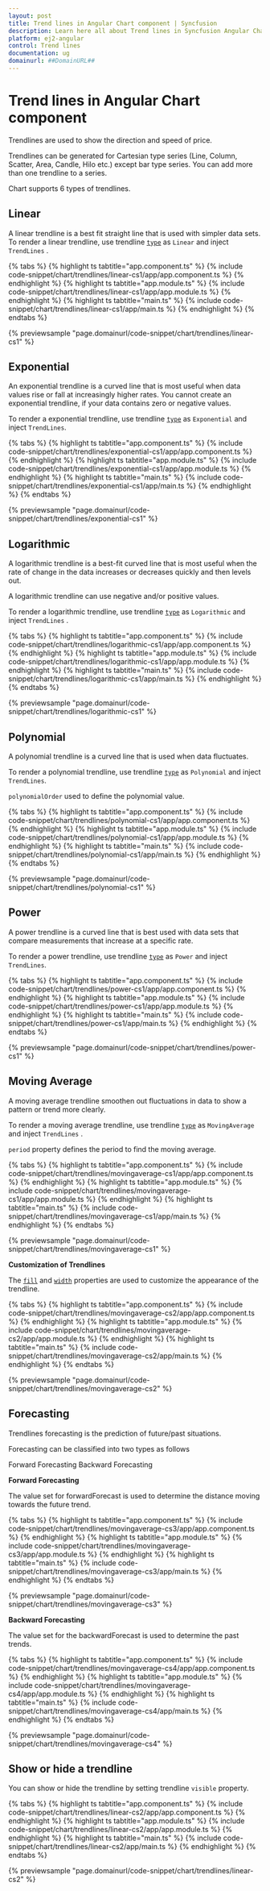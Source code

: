 ```yaml
---
layout: post
title: Trend lines in Angular Chart component | Syncfusion
description: Learn here all about Trend lines in Syncfusion Angular Chart component of Syncfusion Essential JS 2 and more.
platform: ej2-angular
control: Trend lines 
documentation: ug
domainurl: ##DomainURL##
---
```


<!-- markdownlint-disable MD036 -->

# Trend lines in Angular Chart component

Trendlines are used to show the direction and speed of price.

Trendlines can be generated for Cartesian type series (Line, Column, Scatter, Area, Candle, Hilo etc.)
except bar type series. You can add more than one trendline to a series.

Chart supports 6 types of trendlines.

## Linear

A linear trendline is a best fit straight line that is used with simpler data sets. To render a linear trendline,
use trendline [`type`](https://ej2.syncfusion.com/angular/documentation/api/chart/trendline/#type) as `Linear` and inject
`TrendLines` .

{% tabs %}
{% highlight ts tabtitle="app.component.ts" %}
{% include code-snippet/chart/trendlines/linear-cs1/app/app.component.ts %}
{% endhighlight %}
{% highlight ts tabtitle="app.module.ts" %}
{% include code-snippet/chart/trendlines/linear-cs1/app/app.module.ts %}
{% endhighlight %}
{% highlight ts tabtitle="main.ts" %}
{% include code-snippet/chart/trendlines/linear-cs1/app/main.ts %}
{% endhighlight %}
{% endtabs %}
  
{% previewsample "page.domainurl/code-snippet/chart/trendlines/linear-cs1" %}

## Exponential

An exponential trendline is a curved line that is most useful when data values rise or fall
at increasingly higher rates. You cannot create an exponential trendline, if your data contains zero or negative values.

To render a exponential trendline,
use trendline [`type`](https://ej2.syncfusion.com/angular/documentation/api/chart/trendline/#type) as `Exponential` and inject
`TrendLines`.

{% tabs %}
{% highlight ts tabtitle="app.component.ts" %}
{% include code-snippet/chart/trendlines/exponential-cs1/app/app.component.ts %}
{% endhighlight %}
{% highlight ts tabtitle="app.module.ts" %}
{% include code-snippet/chart/trendlines/exponential-cs1/app/app.module.ts %}
{% endhighlight %}
{% highlight ts tabtitle="main.ts" %}
{% include code-snippet/chart/trendlines/exponential-cs1/app/main.ts %}
{% endhighlight %}
{% endtabs %}
  
{% previewsample "page.domainurl/code-snippet/chart/trendlines/exponential-cs1" %}

## Logarithmic

A logarithmic trendline is a best-fit curved line that is most useful when the rate of change
in the data increases or decreases quickly and then levels out.

A logarithmic trendline can use negative and/or positive values.

To render a logarithmic trendline, use trendline [`type`](https://ej2.syncfusion.com/angular/documentation/api/chart/trendline/#type) as `Logarithmic` and inject
`TrendLines` .

{% tabs %}
{% highlight ts tabtitle="app.component.ts" %}
{% include code-snippet/chart/trendlines/logarithmic-cs1/app/app.component.ts %}
{% endhighlight %}
{% highlight ts tabtitle="app.module.ts" %}
{% include code-snippet/chart/trendlines/logarithmic-cs1/app/app.module.ts %}
{% endhighlight %}
{% highlight ts tabtitle="main.ts" %}
{% include code-snippet/chart/trendlines/logarithmic-cs1/app/main.ts %}
{% endhighlight %}
{% endtabs %}
  
{% previewsample "page.domainurl/code-snippet/chart/trendlines/logarithmic-cs1" %}

## Polynomial

A polynomial trendline is a curved line that is used when data fluctuates.

To render a polynomial trendline,
use trendline [`type`](https://ej2.syncfusion.com/angular/documentation/api/chart/trendline/#type) as `Polynomial` and inject
`TrendLines`.

`polynomialOrder` used to define the polynomial value.

{% tabs %}
{% highlight ts tabtitle="app.component.ts" %}
{% include code-snippet/chart/trendlines/polynomial-cs1/app/app.component.ts %}
{% endhighlight %}
{% highlight ts tabtitle="app.module.ts" %}
{% include code-snippet/chart/trendlines/polynomial-cs1/app/app.module.ts %}
{% endhighlight %}
{% highlight ts tabtitle="main.ts" %}
{% include code-snippet/chart/trendlines/polynomial-cs1/app/main.ts %}
{% endhighlight %}
{% endtabs %}
  
{% previewsample "page.domainurl/code-snippet/chart/trendlines/polynomial-cs1" %}

## Power

A power trendline is a curved line that is best used with data sets that compare measurements that increase at a specific rate.

To render a power trendline, use trendline [`type`](https://ej2.syncfusion.com/angular/documentation/api/chart/trendline/#type) as `Power` and inject
`TrendLines`.

{% tabs %}
{% highlight ts tabtitle="app.component.ts" %}
{% include code-snippet/chart/trendlines/power-cs1/app/app.component.ts %}
{% endhighlight %}
{% highlight ts tabtitle="app.module.ts" %}
{% include code-snippet/chart/trendlines/power-cs1/app/app.module.ts %}
{% endhighlight %}
{% highlight ts tabtitle="main.ts" %}
{% include code-snippet/chart/trendlines/power-cs1/app/main.ts %}
{% endhighlight %}
{% endtabs %}
  
{% previewsample "page.domainurl/code-snippet/chart/trendlines/power-cs1" %}

## Moving Average

A moving average trendline smoothen out fluctuations in data to show a pattern or trend more clearly.

To render a moving average trendline, use trendline [`type`](https://ej2.syncfusion.com/angular/documentation/api/chart/trendline/#type) as `MovingAverage` and inject
`TrendLines` .

`period` property defines the period to find the moving average.

{% tabs %}
{% highlight ts tabtitle="app.component.ts" %}
{% include code-snippet/chart/trendlines/movingaverage-cs1/app/app.component.ts %}
{% endhighlight %}
{% highlight ts tabtitle="app.module.ts" %}
{% include code-snippet/chart/trendlines/movingaverage-cs1/app/app.module.ts %}
{% endhighlight %}
{% highlight ts tabtitle="main.ts" %}
{% include code-snippet/chart/trendlines/movingaverage-cs1/app/main.ts %}
{% endhighlight %}
{% endtabs %}
  
{% previewsample "page.domainurl/code-snippet/chart/trendlines/movingaverage-cs1" %}

**Customization of Trendlines**

The [`fill`](https://ej2.syncfusion.com/angular/documentation/api/chart/trendline/#fill) and [`width`](https://ej2.syncfusion.com/angular/documentation/api/chart/trendline/#width)
properties are used to customize the appearance of the trendline.

{% tabs %}
{% highlight ts tabtitle="app.component.ts" %}
{% include code-snippet/chart/trendlines/movingaverage-cs2/app/app.component.ts %}
{% endhighlight %}
{% highlight ts tabtitle="app.module.ts" %}
{% include code-snippet/chart/trendlines/movingaverage-cs2/app/app.module.ts %}
{% endhighlight %}
{% highlight ts tabtitle="main.ts" %}
{% include code-snippet/chart/trendlines/movingaverage-cs2/app/main.ts %}
{% endhighlight %}
{% endtabs %}
  
{% previewsample "page.domainurl/code-snippet/chart/trendlines/movingaverage-cs2" %}

## Forecasting

Trendlines forecasting is the prediction of future/past situations.

Forecasting can be classified into two types as follows

Forward Forecasting
Backward Forecasting

**Forward Forecasting**

The value set for forwardForecast is used to determine the distance moving towards the future trend.

{% tabs %}
{% highlight ts tabtitle="app.component.ts" %}
{% include code-snippet/chart/trendlines/movingaverage-cs3/app/app.component.ts %}
{% endhighlight %}
{% highlight ts tabtitle="app.module.ts" %}
{% include code-snippet/chart/trendlines/movingaverage-cs3/app/app.module.ts %}
{% endhighlight %}
{% highlight ts tabtitle="main.ts" %}
{% include code-snippet/chart/trendlines/movingaverage-cs3/app/main.ts %}
{% endhighlight %}
{% endtabs %}
  
{% previewsample "page.domainurl/code-snippet/chart/trendlines/movingaverage-cs3" %}

**Backward Forecasting**

The value set for the backwardForecast is used to determine the past trends.

{% tabs %}
{% highlight ts tabtitle="app.component.ts" %}
{% include code-snippet/chart/trendlines/movingaverage-cs4/app/app.component.ts %}
{% endhighlight %}
{% highlight ts tabtitle="app.module.ts" %}
{% include code-snippet/chart/trendlines/movingaverage-cs4/app/app.module.ts %}
{% endhighlight %}
{% highlight ts tabtitle="main.ts" %}
{% include code-snippet/chart/trendlines/movingaverage-cs4/app/main.ts %}
{% endhighlight %}
{% endtabs %}
  
{% previewsample "page.domainurl/code-snippet/chart/trendlines/movingaverage-cs4" %}

## Show or hide a trendline

You can show or hide the trendline by setting trendline `visible` property.

{% tabs %}
{% highlight ts tabtitle="app.component.ts" %}
{% include code-snippet/chart/trendlines/linear-cs2/app/app.component.ts %}
{% endhighlight %}
{% highlight ts tabtitle="app.module.ts" %}
{% include code-snippet/chart/trendlines/linear-cs2/app/app.module.ts %}
{% endhighlight %}
{% highlight ts tabtitle="main.ts" %}
{% include code-snippet/chart/trendlines/linear-cs2/app/main.ts %}
{% endhighlight %}
{% endtabs %}
  
{% previewsample "page.domainurl/code-snippet/chart/trendlines/linear-cs2" %}